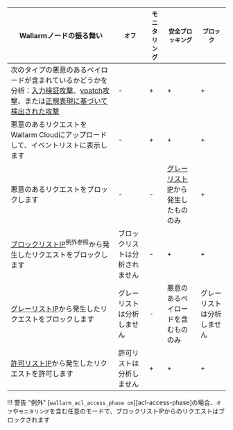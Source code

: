 | Wallarmノードの振る舞い | `オフ` | `モニタリング` | `安全ブロッキング` |`ブロック` |
| -------- | - | - | - | -|
| 次のタイプの悪意のあるペイロードが含まれているかどうかを分析：[入力検証攻撃](../about-wallarm/protecting-against-attacks.md#input-validation-attacks)、[vpatch攻撃](../user-guides/rules/vpatch-rule.md)、または[正規表現に基づいて検出された攻撃](../user-guides/rules/regex-rule.md) | - | + | + | + |
| 悪意のあるリクエストをWallarm Cloudにアップロードして、イベントリストに表示します | - | + | + | + |
| 悪意のあるリクエストをブロックします | - | - | [グレーリストIP](../user-guides/ip-lists/graylist.md)から発生したもののみ | + |
| [ブロックリストIP](../user-guides/ip-lists/denylist.md)<sup>例外参照</sup>から発生したリクエストをブロックします | ブロックリストは分析されません | - | + | + |
| [グレーリストIP](../user-guides/ip-lists/graylist.md)から発生したリクエストをブロックします | グレーリストは分析しません | - | 悪意のあるペイロードを含むもののみ | グレーリストは分析しません |
| [許可リストIP](../user-guides/ip-lists/allowlist.md)から発生したリクエストを許可します | 許可リストは分析しません | + | + | + |

!!! 警告 "例外"
    [`wallarm_acl_access_phase on`][acl-access-phase]の場合、`オフ`や`モニタリング`を含む任意のモードで、ブロックリストIPからのリクエストはブロックされます